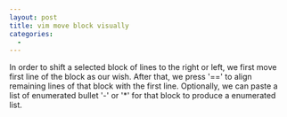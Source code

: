 ```yaml
---
layout: post
title: vim move block visually
categories:
  -
---
```

In order to shift a selected block of lines to the right or left, we first move first line of the block as our wish. After that, we press '==' to align remaining lines of that block with the first line. Optionally, we can paste a list of enumerated bullet '-' or '*' for that block to produce a enumerated list.
